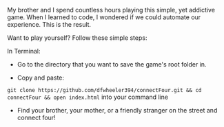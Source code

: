 My brother and I spend countless hours playing this simple, yet addictive game.
When I learned to code, I wondered if we could automate our experience.
This is the result.

Want to play yourself? Follow these simple steps:

In Terminal:

+ Go to the directory that you want to save the game's root folder in.

+ Copy and paste:

`git clone https://github.com/dfwheeler394/connectFour.git && cd connectFour && open index.html` into your command line

+ Find your brother, your mother, or a friendly stranger on the street and connect four!
